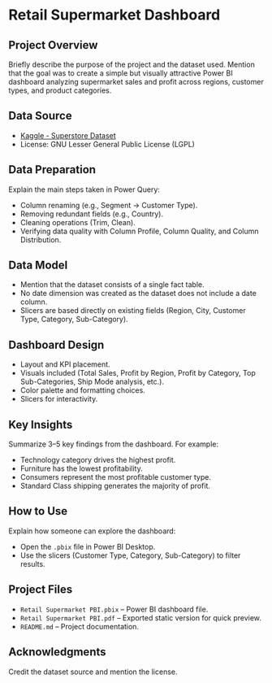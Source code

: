 # Retail Supermarket Dashboard

## Project Overview
Briefly describe the purpose of the project and the dataset used. Mention that the goal was to create a simple but visually attractive Power BI dashboard analyzing supermarket sales and profit across regions, customer types, and product categories.

## Data Source
- [Kaggle - Superstore Dataset](https://www.kaggle.com/datasets/roopacalistus/superstore)  
- License: GNU Lesser General Public License (LGPL)

## Data Preparation
Explain the main steps taken in Power Query:
- Column renaming (e.g., Segment → Customer Type).  
- Removing redundant fields (e.g., Country).  
- Cleaning operations (Trim, Clean).  
- Verifying data quality with Column Profile, Column Quality, and Column Distribution.

## Data Model
- Mention that the dataset consists of a single fact table.  
- No date dimension was created as the dataset does not include a date column.  
- Slicers are based directly on existing fields (Region, City, Customer Type, Category, Sub-Category).

## Dashboard Design
- Layout and KPI placement.  
- Visuals included (Total Sales, Profit by Region, Profit by Category, Top Sub-Categories, Ship Mode analysis, etc.).  
- Color palette and formatting choices.  
- Slicers for interactivity.  

## Key Insights
Summarize 3–5 key findings from the dashboard. For example:
- Technology category drives the highest profit.  
- Furniture has the lowest profitability.  
- Consumers represent the most profitable customer type.  
- Standard Class shipping generates the majority of profit.  

## How to Use
Explain how someone can explore the dashboard:
- Open the `.pbix` file in Power BI Desktop.  
- Use the slicers (Customer Type, Category, Sub-Category) to filter results.  

## Project Files
- `Retail Supermarket PBI.pbix` – Power BI dashboard file.  
- `Retail Supermarket PBI.pdf` – Exported static version for quick preview.  
- `README.md` – Project documentation.  

## Acknowledgments
Credit the dataset source and mention the license.
